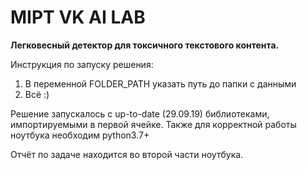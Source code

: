 # MIPT VK AI LAB
__Легковесный детектор для токсичного текстового контента.__

Инструкция по запуску решения:
1) В переменной FOLDER_PATH указать путь до папки с данными
2) Всё :)

Решение запускалось с up-to-date (29.09.19) библиотеками, импортируемыми в первой ячейке. Также для корректной работы ноутбука необходим python3.7+

Отчёт по задаче находится во второй части ноутбука.
